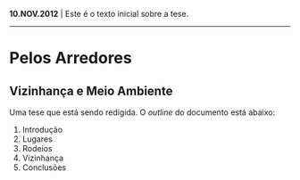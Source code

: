 **10.NOV.2012** | Este é o texto inicial sobre a tese.

-----
# Pelos Arredores

## Vizinhança e Meio Ambiente

Uma tese que está sendo redigida. O *outline* do documento está abaixo:

1. Introdução
2. Lugares
3. Rodeios
4. Vizinhança
5. Conclusões

